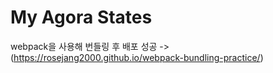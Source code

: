 # My Agora States

webpack을 사용해 번들링 후 배포 성공 -> (https://rosejang2000.github.io/webpack-bundling-practice/)

